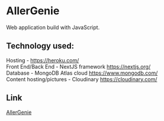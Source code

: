 # AllerGenie

Web application build with JavaScript.

## Technology used:

Hosting - https://heroku.com/<br/>
Front End/Back End - NextJS framework https://nextjs.org/<br/>
Database - MongoDB Atlas cloud https://www.mongodb.com/<br/>
Content hosting/pictures - Cloudinary https://cloudinary.com/

## Link

[AllerGenie](https://aller-genie.herokuapp.com/)